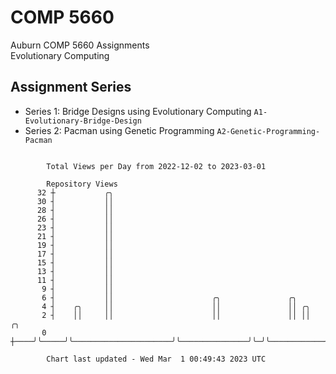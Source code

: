 # COMP 5660
Auburn COMP 5660 Assignments  
Evolutionary Computing

## Assignment Series
- Series 1: Bridge Designs using Evolutionary Computing `A1-Evolutionary-Bridge-Design`
- Series 2: Pacman using Genetic Programming `A2-Genetic-Programming-Pacman`

```

        Total Views per Day from 2022-12-02 to 2023-03-01

        Repository Views
      32 ┼           ╭╮
      30 ┤           ││
      28 ┤           ││
      26 ┤           ││
      23 ┤           ││
      21 ┤           ││
      19 ┤           ││
      17 ┤           ││
      15 ┤           ││
      13 ┤           ││
      11 ┤           ││
       9 ┤           ││
       6 ┤           ││                      ╭╮               ╭╮
       4 ┤    ╭╮     ││                      ││               ││ ╭╮
       2 ┤    ││     ││                      ││               ││ ││            ╭╮
       0 ┼────╯╰─────╯╰──────────────────────╯╰───────────────╯╰─╯╰────────────╯╰──────────────────

        Chart last updated - Wed Mar  1 00:49:43 2023 UTC
        
```
